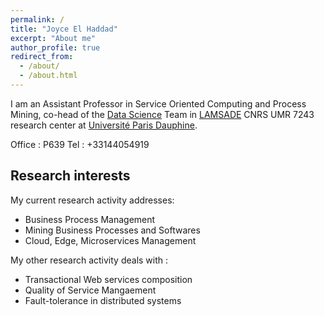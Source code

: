 ```yaml
---
permalink: /
title: "Joyce El Haddad"
excerpt: "About me"
author_profile: true
redirect_from: 
  - /about/
  - /about.html
---
```


I am an Assistant Professor in Service Oriented Computing and Process Mining, co-head of the [Data Science](https://www.lamsade.dauphine.fr/en/research/groups/data-science.html) Team in [LAMSADE](https://www.lamsade.dauphine.fr/en.html) CNRS UMR 7243 research center at [Université Paris Dauphine](https://dauphine.psl.eu/). 

Office : P639
Tel : +33144054919


Research interests
------
My current research activity addresses:
* Business Process Management 
* Mining Business Processes and Softwares
* Cloud, Edge, Microservices Management 

My other research activity deals with : 
* Transactional Web services composition
* Quality of Service Mangaement 
* Fault-tolerance in distributed systems
